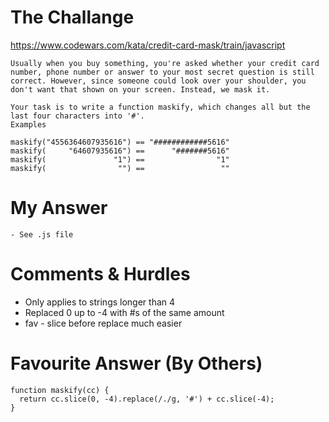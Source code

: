 # The Challange

https://www.codewars.com/kata/credit-card-mask/train/javascript

```
Usually when you buy something, you're asked whether your credit card number, phone number or answer to your most secret question is still correct. However, since someone could look over your shoulder, you don't want that shown on your screen. Instead, we mask it.

Your task is to write a function maskify, which changes all but the last four characters into '#'.
Examples

maskify("4556364607935616") == "############5616"
maskify(     "64607935616") ==      "#######5616"
maskify(               "1") ==                "1"
maskify(                "") ==                 ""
```

# My Answer

```
- See .js file
```

# Comments & Hurdles

- Only applies to strings longer than 4
- Replaced 0 up to -4 with #s of the same amount
- fav - slice before replace much easier

# Favourite Answer (By Others)

```
function maskify(cc) {
  return cc.slice(0, -4).replace(/./g, '#') + cc.slice(-4);
}
```
